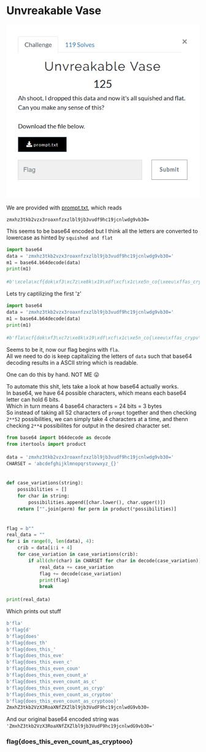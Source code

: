 # Unvreakable Vase

![](Capture.PNG)

We are provided with [prompt.txt](prompt.txt), which reads
```
zmxhz3tkb2vzx3roaxnfzxzlbl9jb3vudf9hc19jcnlwdg9vb30=
```
This seems to be base64 encoded but I think all the letters are converted to lowercase as hinted by `squished and flat`  

```python
import base64
data = 'zmxhz3tkb2vzx3roaxnfzxzlbl9jb3vudf9hc19jcnlwdg9vb30='
m1 = base64.b64decode(data)
print(m1)

#b'\xcela\xcf{dok\xf3\xc7z\xe8k\x19\xdf\xcf\x1c\xe5n_co{\xeeu\xffas_crypv\x0foo}'
```
Lets try captilizing the first 'z'
```python
import base64
data = 'zmxhz3tkb2vzx3roaxnfzxzlbl9jb3vudf9hc19jcnlwdg9vb30='
m1 = base64.b64decode(data)
print(m1)

#b'fla\xcf{dok\xf3\xc7z\xe8k\x19\xdf\xcf\x1c\xe5n_co{\xeeu\xffas_crypv\x0foo}'
```
Seems to be it, now our flag begins with `fla`.  
All we need to do is keep capitalizing the letters of `data` such that base64 decoding results in a ASCII string which is readable.

One can do this by hand. NOT ME :stuck_out_tongue:

To automate this shit, lets take a look at how base64 actually works.  
In base64, we have 64 possible characters, which means each base64 letter can hold 6 bits.  
Which in turn means 4 base64 characters = 24 bits = 3 bytes  
So instead of taking all 52 characters of `prompt` together and then checking `2**52` possibilities, we can simply take 4 characters at a time, and thenn checking `2**4` possibilites for output in the desired character set.  

```python
from base64 import b64decode as decode
from itertools import product

data = 'zmxhz3tkb2vzx3roaxnfzxzlbl9jb3vudf9hc19jcnlwdg9vb30='
CHARSET = 'abcdefghijklmnopqrstuvwxyz_{}'


def case_variations(string):
    possibilities = []
    for char in string:
        possibilities.append([char.lower(), char.upper()])
    return ["".join(perm) for perm in product(*possibilities)]


flag = b""
real_data = ""
for i in range(0, len(data), 4):
    crib = data[i:i + 4]
    for case_variation in case_variations(crib):
        if all(chr(char) in CHARSET for char in decode(case_variation)):
            real_data += case_variation
            flag += decode(case_variation)
            print(flag)
            break

print(real_data)
```
Which prints out stuff
```python
b'fla'
b'flag{d'
b'flag{does'
b'flag{does_th'
b'flag{does_this_'
b'flag{does_this_eve'
b'flag{does_this_even_c'
b'flag{does_this_even_coun'
b'flag{does_this_even_count_a'
b'flag{does_this_even_count_as_c'
b'flag{does_this_even_count_as_cryp'
b'flag{does_this_even_count_as_cryptoo'
b'flag{does_this_even_count_as_cryptooo}'
ZmxhZ3tkb2VzX3RoaXNfZXZlbl9jb3VudF9hc19jcnlwdG9vb30=
```

And our original base64 encoded string was `'ZmxhZ3tkb2VzX3RoaXNfZXZlbl9jb3VudF9hc19jcnlwdG9vb30='`
### flag{does_this_even_count_as_cryptooo}
